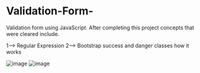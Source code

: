 # Validation-Form-
Validation form using JavaScript. 
After completing this project concepts that were cleared include.

1--> Regular Expression
2--> Bootstrap success and danger classes how it works

![image](https://user-images.githubusercontent.com/71975211/120292548-d6aaa280-c2dd-11eb-8a55-687d2bcee774.png)
![image](https://user-images.githubusercontent.com/71975211/120292671-f17d1700-c2dd-11eb-9b23-554462e1a7db.png)
